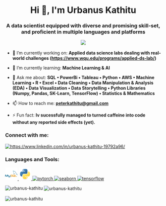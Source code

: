 <h1 align="center">Hi 👋, I'm Urbanus Kathitu</h1>
<h3 align="center">A data scientist equipped with diverse and promising skill-set, and proficient in multiple languages and platforms</h3>

<p align="center">
  <img src="https://media.giphy.com/media/3oz8xvG2EmEMJ4rS1y/giphy.gif" style="max-width:100; height:auto;">
  
- 🔭 I’m currently working on: **Applied data science labs dealing with real-world challenges (https://www.wqu.edu/programs/applied-ds-lab/)**
  
- 🌱 I’m currently learning: **Machine Learning & AI**

- 💬 Ask me about: **SQL • PowerBi • Tableau • Python • AWS • Machine Learning • R • Excel • Data Cleaning • Data Manipulation & Analysis (EDA) • Data Visualization • Data Storytelling • Python Libraries (Numpy, Pandas, SK-Learn, TensorFlow) • Statistics &  Mathematics**

- 📫 How to reach me: **peterkathitu@gmail.com**

- ⚡ Fun fact: **Iv sucessfully managed to turned caffeine into code without any reported side effects (yet).**

<h3 align="left">Connect with me:</h3>
<p align="left">
<a href="https://www.linkedin.com/in/urbanus-kathitu-19792a96/" target="blank"><img align="center" src="https://raw.githubusercontent.com/rahuldkjain/github-profile-readme-generator/master/src/images/icons/Social/linked-in-alt.svg" alt="https://www.linkedin.com/in/urbanus-kathitu-19792a96/" height="30" width="40" /></a>
</p>

<h3 align="left">Languages and Tools:</h3>
<p align="left"> <a href="https://www.mysql.com/" target="_blank" rel="noreferrer"> <img src="https://raw.githubusercontent.com/devicons/devicon/master/icons/mysql/mysql-original-wordmark.svg" alt="mysql" width="40" height="40"/> </a> <a href="https://www.python.org" target="_blank" rel="noreferrer"> <img src="https://raw.githubusercontent.com/devicons/devicon/master/icons/python/python-original.svg" alt="python" width="40" height="40"/> </a> <a href="https://pytorch.org/" target="_blank" rel="noreferrer"> <img src="https://www.vectorlogo.zone/logos/pytorch/pytorch-icon.svg" alt="pytorch" width="40" height="40"/> </a> <a href="https://seaborn.pydata.org/" target="_blank" rel="noreferrer"> <img src="https://seaborn.pydata.org/_images/logo-mark-lightbg.svg" alt="seaborn" width="40" height="40"/> </a> <a href="https://www.tensorflow.org" target="_blank" rel="noreferrer"> <img src="https://www.vectorlogo.zone/logos/tensorflow/tensorflow-icon.svg" alt="tensorflow" width="40" height="40"/> </a> </p>

<p><img align="left" src="https://github-readme-stats.vercel.app/api/top-langs?username=urbanus-kathitu&show_icons=true&locale=en&layout=compact" alt="urbanus-kathitu" /></p>

<p>&nbsp;<img align="center" src="https://github-readme-stats.vercel.app/api?username=urbanus-kathitu&show_icons=true&locale=en" alt="urbanus-kathitu" /></p>

<p><img align="center" src="https://github-readme-streak-stats.herokuapp.com/?user=urbanus-kathitu&" alt="urbanus-kathitu" /></p>


